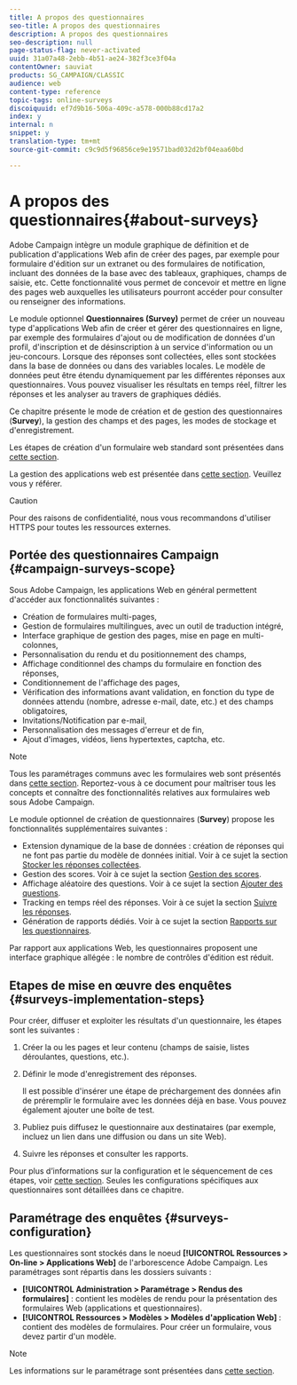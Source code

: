 ```yaml
---
title: A propos des questionnaires
seo-title: A propos des questionnaires
description: A propos des questionnaires
seo-description: null
page-status-flag: never-activated
uuid: 31a07a48-2ebb-4b51-ae24-382f3ce3f04a
contentOwner: sauviat
products: SG_CAMPAIGN/CLASSIC
audience: web
content-type: reference
topic-tags: online-surveys
discoiquuid: ef7d9b16-506a-409c-a578-000b88cd17a2
index: y
internal: n
snippet: y
translation-type: tm+mt
source-git-commit: c9c9d5f96856ce9e19571bad032d2bf04eaa60bd

---
```



# A propos des questionnaires{#about-surveys}

Adobe Campaign intègre un module graphique de définition et de publication d&#39;applications Web afin de créer des pages, par exemple pour formulaire d&#39;édition sur un extranet ou des formulaires de notification, incluant des données de la base avec des tableaux, graphiques, champs de saisie, etc. Cette fonctionnalité vous permet de concevoir et mettre en ligne des pages web auxquelles les utilisateurs pourront accéder pour consulter ou renseigner des informations.

Le module optionnel **Questionnaires (Survey)** permet de créer un nouveau type d&#39;applications Web afin de créer et gérer des questionnaires en ligne, par exemple des formulaires d&#39;ajout ou de modification de données d&#39;un profil, d&#39;inscription et de désinscription à un service d&#39;information ou un jeu-concours. Lorsque des réponses sont collectées, elles sont stockées dans la base de données ou dans des variables locales. Le modèle de données peut être étendu dynamiquement par les différentes réponses aux questionnaires. Vous pouvez visualiser les résultats en temps réel, filtrer les réponses et les analyser au travers de graphiques dédiés.

Ce chapitre présente le mode de création et de gestion des questionnaires (**Survey**), la gestion des champs et des pages, les modes de stockage et d&#39;enregistrement.

Les étapes de création d&#39;un formulaire web standard sont présentées dans [cette section](../../web/using/about-web-forms.md).

La gestion des applications web est présentée dans [cette section](../../web/using/about-web-applications.md). Veuillez vous y référer.

>[!CAUTION]
>
>Pour des raisons de confidentialité, nous vous recommandons d&#39;utiliser HTTPS pour toutes les ressources externes.

## Portée des questionnaires Campaign {#campaign-surveys-scope}

Sous Adobe Campaign, les applications Web en général permettent d&#39;accéder aux fonctionnalités suivantes :

* Création de formulaires multi-pages,
* Gestion de formulaires multilingues, avec un outil de traduction intégré,
* Interface graphique de gestion des pages, mise en page en multi-colonnes,
* Personnalisation du rendu et du positionnement des champs,
* Affichage conditionnel des champs du formulaire en fonction des réponses,
* Conditionnement de l&#39;affichage des pages,
* Vérification des informations avant validation, en fonction du type de données attendu (nombre, adresse e-mail, date, etc.) et des champs obligatoires,
* Invitations/Notification par e-mail,
* Personnalisation des messages d&#39;erreur et de fin,
* Ajout d&#39;images, vidéos, liens hypertextes, captcha, etc.

>[!NOTE]
>
>Tous les paramétrages communs avec les formulaires web sont présentés dans [cette section](../../web/using/about-web-forms.md). Reportez-vous à ce document pour maîtriser tous les concepts et connaître des fonctionnalités relatives aux formulaires web sous Adobe Campaign.

Le module optionnel de création de questionnaires (**Survey**) propose les fonctionnalités supplémentaires suivantes :

* Extension dynamique de la base de données : création de réponses qui ne font pas partie du modèle de données initial. Voir à ce sujet la section [Stocker les réponses collectées](../../web/using/managing-answers.md#storing-collected-answers).
* Gestion des scores. Voir à ce sujet la section [Gestion des scores](../../web/using/managing-answers.md#score-management).
* Affichage aléatoire des questions. Voir à ce sujet la section [Ajouter des questions](../../web/using/building-a-survey.md#adding-questions).
* Tracking en temps réel des réponses. Voir à ce sujet la section [Suivre les réponses](../../web/using/publish--track-and-use-collected-data.md#response-tracking).
* Génération de rapports dédiés. Voir à ce sujet la section [Rapports sur les questionnaires](../../web/using/publish--track-and-use-collected-data.md#reports-on-surveys).

Par rapport aux applications Web, les questionnaires proposent une interface graphique allégée : le nombre de contrôles d&#39;édition est réduit.

## Etapes de mise en œuvre des enquêtes {#surveys-implementation-steps}

Pour créer, diffuser et exploiter les résultats d&#39;un questionnaire, les étapes sont les suivantes :

1. Créer la ou les pages et leur contenu (champs de saisie, listes déroulantes, questions, etc.).
1. Définir le mode d&#39;enregistrement des réponses.

   Il est possible d&#39;insérer une étape de préchargement des données afin de préremplir le formulaire avec les données déjà en base. Vous pouvez également ajouter une boîte de test.

1. Publiez puis diffusez le questionnaire aux destinataires (par exemple, incluez un lien dans une diffusion ou dans un site Web).
1. Suivre les réponses et consulter les rapports.

Pour plus d’informations sur la configuration et le séquencement de ces étapes, voir [cette section](../../web/using/about-web-forms.md). Seules les configurations spécifiques aux questionnaires sont détaillées dans ce chapitre.

## Paramétrage des enquêtes {#surveys-configuration}

Les questionnaires sont stockés dans le noeud **[!UICONTROL Ressources > On-line > Applications Web]** de l&#39;arborescence Adobe Campaign. Les paramétrages sont répartis dans les dossiers suivants :

* **[!UICONTROL Administration > Paramétrage > Rendus des formulaires]** : contient les modèles de rendu pour la présentation des formulaires Web (applications et questionnaires).
* **[!UICONTROL Ressources > Modèles > Modèles d&#39;application Web]** : contient des modèles de formulaires. Pour créer un formulaire, vous devez partir d&#39;un modèle.

>[!NOTE]
>
>Les informations sur le paramétrage sont présentées dans [cette section](../../web/using/about-web-forms.md).

